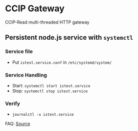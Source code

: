 # CCIP Gateway

CCIP-Read multi-threaded HTTP gateway

## Persistent node.js service with `systemctl`

### Service file

- Put `istest.service.conf` in `/etc/systemd/system/`

### Service Handling

- Start: `systemctl start istest.service`
- Stop: `systemctl stop istest.service`

### Verify

- `journalctl -u istest.service`

FAQ: [Source](https://github.com/natancabral/run-nodejs-on-service-with-systemd-on-linux/)
